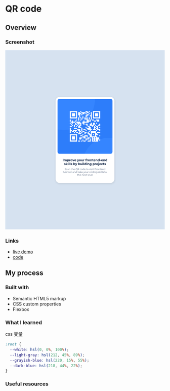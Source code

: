 # QR code

## Overview

### Screenshot

![](./images/qr-code.png)

### Links

- [live demo](https://cyh-qr-code.netlify.app/)
- [code](https://github.com/cyhfe/frontend-mentor/tree/main/qr-code-component-main)

## My process

### Built with

- Semantic HTML5 markup
- CSS custom properties
- Flexbox

### What I learned

css 变量

```css
:root {
  --white: hsl(0, 0%, 100%);
  --light-gray: hsl(212, 45%, 89%);
  --grayish-blue: hsl(220, 15%, 55%);
  --dark-blue: hsl(218, 44%, 22%);
}
```

### Useful resources
